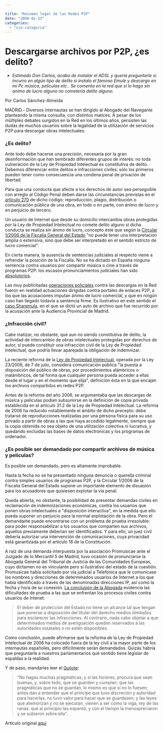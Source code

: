 ```yaml
---

title: "Resumen legal de las Redes P2P"
date: "2008-01-23"
categories: 
  - "sin-categoria"
---
```


# Descargarse archivos por P2P, ¿es delito?

- _Estimado Don Carlos, acabo de instalar el ADSL y quería preguntarle si incurro en algún tipo de delito si instalo el famoso Emule y descargo en mi Pc música, películas etc.. Se comenta en la red que si lo hago sin animo de lucro alguno no cometeria delito alguno._

Por Carlos Sánchez-Almeida

MADRID.- Diversos internautas se han dirigido al Abogado del Navegante planteando la misma consulta, con distintos matices. A pesar de los múltiples debates surgidos en la Red en los últimos años, persisten las dudas de muchos usuarios sobre la legalidad de la utilización de servicios P2P para descargar obras intelectuales.

### ¿Es delito?

Ante todo debe hacerse una precisión, necesaria por la gran desinformación que han sembrado diferentes grupos de interés: no toda vulneración de la Ley de Propiedad Intelectual es constitutiva de delito. Debemos diferenciar entre delitos e infracciones civiles: sólo los primeros pueden tener como consecuencia una condena penal de privación de libertad.

Para que una conducta que afecte a los derechos de autor sea perseguible con arreglo al Código Penal deben darse las circunstancias previstas en el [artículo 270](https://noticias.juridicas.com/base_datos/Penal/lo10-1995.l2t13.html#) de dicho código: reproducción, plagio, distribución o comunicación pública de una obra, en todo o en parte, con ánimo de lucro y en perjuicio de tercero.

Un usuario de Internet que desde su domicilio intercambia obras protegidas por la Ley de Propiedad Intelectual no comete delito alguno si dicha conducta se realiza sin ánimo de lucro, concepto éste que según la [Circular 1/2006 de la Fiscalía General del Estado](https://www.fiscal.es/csblob/CIRCULAR%201-2006.doc?blobcol=urldata&blobheader=application%2Fmsword&blobkey=id&blobtable=MungoBlobs&blobwhere=1109248064092&ssbinary=true) "no puede tener una interpretación amplia o extensiva, sino que debe ser interpretado en el sentido estricto de lucro comercial".

En cierta manera, la ausencia de sentencias judiciales al respecto viene a refrendar la posición de la Fiscalía. No se ha dictado en España ninguna sentencia contra usuarios por compartir música o cine a través de programas P2P: los escasos pronunciamientos judiciales han sido [absolutorios](https://www.elmundo.es/navegante/2006/11/01/tecnologia/1162383709.html).

Las muy publicitadas [operaciones policiales](https://www.elmundo.es/navegante/2007/03/28/tecnologia/1175082918.html) contra las descargas en la Red fueron en realidad actuaciones dirigidas contra portales de enlaces P2P, a los que las acusaciones imputan ánimo de lucro comercial, y que en ningún caso han llegado todavía a sentencia firme. Es ilustrativo en este sentido el [caso Sharemula](https://www.elmundo.es/navegante/2007/10/24/tecnologia/1193226923.html), en el que se dictó un auto de archivo que fue recurrido por la acusación ante la Audiencia Provincial de Madrid.

### ¿Infracción civil?

Cabe matizar, no obstante, que aun no siendo constitutiva de delito, la actividad de intercambio de obras intelectuales protegidas por derechos de autor, sí puede constituir una infracción civil de la Ley de Propiedad Intelectual, que podría llevar aparejada la obligación de indemnizar.

La reciente reforma de la [Ley de Propiedad Intelectual](https://noticias.juridicas.com/base_datos/Admin/rdleg1-1996.html), operada por la Ley 23/2006, de 7 de julio, considera comunicación pública "la puesta a disposición del público de obras, por procedimientos alámbricos o inalámbricos, de tal forma que cualquier persona pueda acceder a ellas desde el lugar y en el momento que elija", definición ésta en la que encajan los archivos compartidos en redes P2P.

Antes de la reforma del año 2006, se argumentaba que las descargas de música y películas podían subsumirse en la definición de copia privada establecida en el artículo 31.2 de la Ley de Propiedad Intelectual. La reforma de 2006 ha reducido notablemente el ámbito de dicho precepto: debe tratarse de reproducciones realizadas por una persona física para su uso privado a partir de obras a las que haya accedido legalmente, siempre que la copia obtenida no sea objeto de una utilización colectiva ni lucrativa, y quedando excluidas las bases de datos electrónicas y los programas de ordenador.

### ¿Es posible ser demandado por compartir archivos de música y películas?

Es posible ser demandado, pero es altamente improbable.

Hasta la fecha no se ha presentado ninguna denuncia o querella criminal contra simples usuarios de programas P2P, y la Circular 1/2006 de la Fiscalía General del Estado supone un importante elemento de disuasión para los acusadores que quisiesen explotar la vía penal.

Queda abierta, no obstante, la posibilidad de presentar demandas civiles en reclamación de indemnizaciones económicas, contra los usuarios que ponen obras intelectuales a "disposición interactiva", en la medida que ello pueda suponer un perjuicio para la normal explotación de la obra. Pero el demandante puede encontrarse con un problema de prueba irresoluble: para poder responsabilizar a los usuarios que comparten sus archivos, aquellos previamente deberían ser identificados. Y para ello, un juez civil debería autorizar una intervención de comunicaciones, cuya privacidad está garantizada por el artículo 18 de la Constitución.

A raíz de una demanda interpuesta por la asociación Promusicae ante el Juzgado de lo Mercantil 5 de Madrid, tuvo ocasión de pronunciarse la Abogada General del Tribunal de Justicia de las Comunidades Europeas, cuyo dictamen no es vinculante pero sí ilustrativo del estado de la cuestión. Promusicae había solicitado por vía judicial a Telefónica que le comunicase los nombres y direcciones de determinados usuarios de Internet a los que había identificado a través de las denominadas direcciones IP, así como la fecha y hora de su conexión. [La conclusión de la Abogada](https://www.elmundo.es/navegante/2007/07/18/tecnologia/1184754676.html) evidencia las dificultades de prueba a las que se enfrentan los procesos civiles contra usuarios de Intenet:

> El deber de protección del Estado no tiene un alcance tal que tengan que ponerse a disposición del titular del derecho medios ilimitados para esclarecer las infracciones. Al contrario, nada cabe objetar a que determinados medios de averiguación queden reservados a las autoridades estatales o no estén disponibles.

Como conclusión, puede afirmarse que la reforma de la Ley de Propiedad Intelectual de 2006 ha colocado fuera de la ley civil a la mayor parte de los internautas españoles, pero difícilmente serán demandados. Quizás habría que preguntarle a nuestros parlamentarios qué sentido tiene legislar de espaldas a la realidad.

Y de paso, mandarles leer el [Quijote](https://books.google.com/books?id=5s4OAAAAYAAJ&pg=RA3-PA391&lpg=RA3-PA391&dq=%22no+hagas+muchas+pragm%C3%A1ticas%22&source=web&ots=W54nJjVzIa&sig=M0BfLsRDAt3AH7Y1mlTaLZiZBWg):

> "No hagas muchas pragmáticas; y si las hicieres, procura que sean buenas, y, sobre todo, que se guarden y cumplan; que las pragmáticas que no se guardan, lo mismo es que si no lo fuesen; antes dan a entender que el príncipe que tuvo discreción y autoridad para hacerlas, no tuvo valor para hacer que se guardasen; y las leyes que atemorizan y no se ejecutan, vienen a ser como la viga, rey de las ranas: que al principio las espantó, y con el tiempo la menospreciaron y se subieron sobre ella".

Artículo original [aqui](https://www.elmundo.es/navegante/2008/01/22/tecnologia/1200993854.html)
